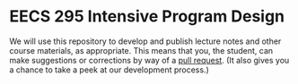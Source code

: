 # EECS 295 Intensive Program Design

We will use this repository to develop and publish lecture notes and
other course materials, as appropriate. This means that you, the
student, can make suggestions or corrections by way of a [pull
request](https://help.github.com/articles/using-pull-requests/). (It
also gives you a chance to take a peek at our development process.)
